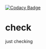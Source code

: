 [![Codacy Badge](https://app.codacy.com/project/badge/Grade/4db4f5d134eb4480ad2849dee9a62188)](https://www.codacy.com/gh/kkunal1408/ota_data/dashboard?utm_source=github.com&amp;utm_medium=referral&amp;utm_content=kkunal1408/ota_data&amp;utm_campaign=Badge_Grade)
# check
just checking
